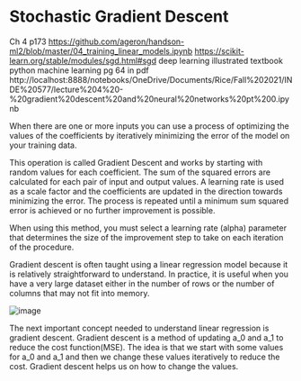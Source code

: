 # Stochastic Gradient Descent
Ch 4 p173
https://github.com/ageron/handson-ml2/blob/master/04_training_linear_models.ipynb
https://scikit-learn.org/stable/modules/sgd.html#sgd
deep learning illustrated textbook
python machine learning pg 64 in pdf
http://localhost:8888/notebooks/OneDrive/Documents/Rice/Fall%202021/INDE%20577/lecture%204%20-%20gradient%20descent%20and%20neural%20networks%20pt%200.ipynb


When there are one or more inputs you can use a process of optimizing the values of the coefficients by iteratively minimizing the error of the model on your training data.

This operation is called Gradient Descent and works by starting with random values for each coefficient. The sum of the squared errors are calculated for each pair of input and output values. A learning rate is used as a scale factor and the coefficients are updated in the direction towards minimizing the error. The process is repeated until a minimum sum squared error is achieved or no further improvement is possible.

When using this method, you must select a learning rate (alpha) parameter that determines the size of the improvement step to take on each iteration of the procedure.

Gradient descent is often taught using a linear regression model because it is relatively straightforward to understand. In practice, it is useful when you have a very large dataset either in the number of rows or the number of columns that may not fit into memory.

![image](https://miro.medium.com/proxy/0*QwE8M4MupSdqA3M4.png)

The next important concept needed to understand linear regression is gradient descent. Gradient descent is a method of updating a_0 and a_1 to reduce the cost function(MSE). The idea is that we start with some values for a_0 and a_1 and then we change these values iteratively to reduce the cost. Gradient descent helps us on how to change the values.
